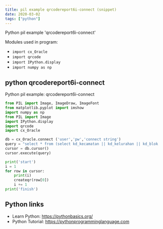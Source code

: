 ```yaml
---
title: pil example qrcodereport6i-connect (snippet)
date: 2020-03-02
tags: ["python"]
---
```

Python pil example 'qrcodereport6i-connect'


Modules used in program: 
* `import cx_Oracle`
* `import qrcode`
* `import IPython.display`
* `import numpy as np`

## python qrcodereport6i-connect

Python pil example: qrcodereport6i-connect

```python
from PIL import Image, ImageDraw, ImageFont
from matplotlib.pyplot import imshow
import numpy as np
from PIL import Image
import IPython.display
import qrcode
import cx_Oracle

db = cx_Oracle.connect ('user','pw','connect string')
query = "select * from (select kd_kecamatan || kd_kelurahan || kd_blok || no_urut || kd_jns_op || substr(thn_pajak_sppt,3,2)  from sppt where kd_kecamatan = '120' and thn_pajak_sppt = '2019')"
cursor = db.cursor()
cursor.execute(query)

print('start')
i = 1
for row in cursor:
    print(i)
    createqr(row[0])
    i += 1
print('finish')

```

## Python links

- Learn Python: https://pythonbasics.org/
- Python Tutorial: https://pythonprogramminglanguage.com
